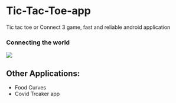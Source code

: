 # Tic-Tac-Toe-app
Tic tac toe or Connect 3 game, fast and reliable android application
### Connecting the world
<img src="https://github.com/jayantsadhu/Food-Curves-app/blob/main/android_developer.gif">

## Other Applications:
* Food Curves
* Covid Trcaker app
